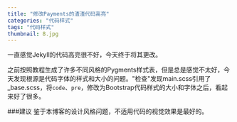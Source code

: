 ```yaml
---
title: "修改Payments的渣渣代码高亮"
categories: "代码样式"
tags: "代码样式"
thumbnail: 8.jpg
---
```

一直感觉Jekyll的代码高亮很不好，今天终于将其更改。
<!--more-->
之前按照教程生成了许多不同风格的Pygments样式表，但是总是感觉不太好，今天发现根源是代码字体的样式和大小的问题。"检查"发现main.scss引用了_base.scss，将`code`、`pre`，修改为Bootstrap代码样式的大小和字体之后，看起来好了很多。

###建议
鉴于本博客的设计风格问题，不适用代码的视觉效果是最好的。